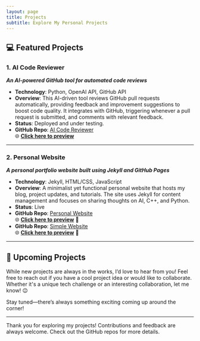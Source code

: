 ```yaml
---
layout: page
title: Projects
subtitle: Explore My Personal Projects
---
```


## 💻 Featured Projects

### 1. **AI Code Reviewer**
   **_An AI-powered GitHub tool for automated code reviews_**  
   - **Technology**: Python, OpenAI API, GitHub API  
   - **Overview**: This AI-driven tool reviews GitHub pull requests automatically, providing feedback and improvement suggestions to boost code quality. It integrates with GitHub, triggering whenever a pull request is submitted, and comments with relevant feedback.  
   - **Status**: Deployed and under testing.  
   - **GitHub Repo**: [AI Code Reviewer](https://github.com/harishsarmav/AI_Code_Review)  
     🌐 [**Click here to preview**](https://github.com/harishsarmav/AI_Code_Review)

---

### 2. **Personal Website**
   **_A personal portfolio website built using Jekyll and GitHub Pages_**  
   - **Technology**: Jekyll, HTML/CSS, JavaScript  
   - **Overview**: A minimalist yet functional personal website that hosts my blog, project updates, and tutorials. The site uses Jekyll for content management and focuses on sharing thoughts on AI, C++, and Python.  
   - **Status**: Live  
   - **GitHub Repo**: [Personal Website](https://github.com/harishsarmav/HarishHub)  
     🌐 [**Click here to preview**](https://harishsarmav.github.io/HarishHub/) 🚀  
   - **GitHub Repo**: [Simple Website](https://github.com/harishsarmav/hsv)  
     🌐 [**Click here to preview**](https://harishsarmav.github.io/hsv/) 🚀

---

## 📅 Upcoming Projects

While new projects are always in the works, I’d love to hear from you! Feel free to reach out if you have a cool project idea or would like to collaborate. Whether it's a unique tech challenge or an interesting collaboration, let me know! 😉

Stay tuned—there’s always something exciting coming up around the corner!

---

Thank you for exploring my projects! Contributions and feedback are always welcome. Check out the GitHub repos for more details.